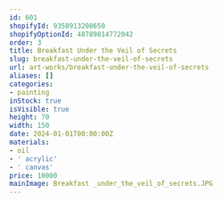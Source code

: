 ```yaml
---
id: 601
shopifyId: 9358913208650
shopifyOptionId: 48789814772042
order: 3
title: Breakfast Under the Veil of Secrets
slug: breakfast-under-the-veil-of-secrets
url: art-works/breakfast-under-the-veil-of-secrets
aliases: []
categories:
- painting
inStock: true
isVisible: true
height: 70
width: 150
date: 2024-01-01T00:00:00Z
materials:
- oil
- ' acrylic'
- ' canvas'
price: 10000
mainImage: Breakfast _under_the_veil_of_secrets.JPG
---
```

